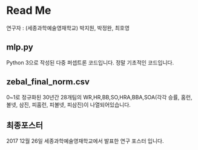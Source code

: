 # Read Me
연구자 : (세종과학예술영재학교) 박지원, 박정완, 최호영

## mlp.py
Python 3으로 작성된 다중 퍼셉트론 코드입니다.
정말 기초적인 코드입니다.

## zebal_final_norm.csv
0~1로 정규화된 30년간 28개팀의 WR,HR,BB,SO,HRA,BBA,SOA(각각 승률, 홈런, 볼넷, 삼진, 피홈런, 피볼넷, 피삼진)이 나열되어있습니다.

## 최종포스터
2017 12월 26일 세종과학예술영재학교에서 발표한 연구 포스터 입니다.